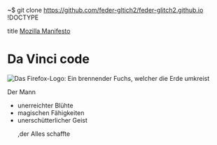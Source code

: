 ~$   git clone https://github.com/feder-gltich2/feder-glitch2.github.io
!DOCTYPE <html> 
<html>
         <head>
              <meta charset="utf-8">  
            <title>Meine Testseite</title     
                 >title
                 </meta>
         </head>                   
                  <body>
            <a href="https://developer.mozilla.org/de/docs/Learn/Getting_started_with_the_web/HTML_basics">Mozilla Manifesto</a>
            <h1>Da Vinci code</h1>
                 <img src="images/firefox-icon.png" alt="Das Firefox-Logo: Ein brennender Fuchs, welcher die Erde umkreist"></img>
            <p>Der Mann</p>
         <ul>
             <li>unerreichter Blühte</li>
             <li>magischen Fähigkeiten</li>
            <li>unerschütterlicher Geist</li>
             <p>,der Alles schaffte </p>         
                </ul>    
                 </body>
</html>
